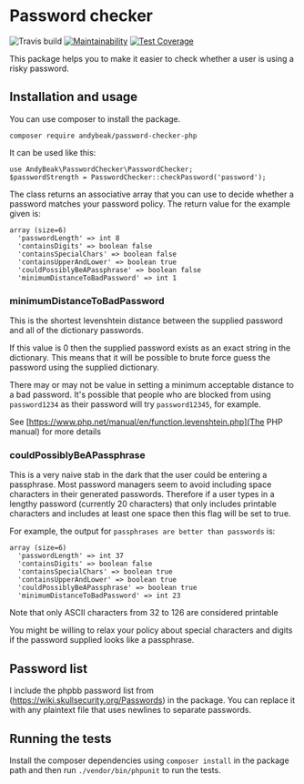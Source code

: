 # Password checker
![Travis build](https://travis-ci.com/andybeak/password-checker-php.svg?branch=master)
[![Maintainability](https://api.codeclimate.com/v1/badges/9a6d1f270f4a35d73b6b/maintainability)](https://codeclimate.com/github/andybeak/password-checker-php/maintainability)
[![Test Coverage](https://api.codeclimate.com/v1/badges/9a6d1f270f4a35d73b6b/test_coverage)](https://codeclimate.com/github/andybeak/password-checker-php/test_coverage)

This package helps you to make it easier to check whether a user is using a risky password.

## Installation and usage

You can use composer to install the package.

    composer require andybeak/password-checker-php

It can be used like this:

    use AndyBeak\PasswordChecker\PasswordChecker;
    $passwordStrength = PasswordChecker::checkPassword('password');

The class returns an associative array that you can use to decide whether a password matches your password policy.  The return value for the example given is:

    array (size=6)
      'passwordLength' => int 8
      'containsDigits' => boolean false
      'containsSpecialChars' => boolean false
      'containsUpperAndLower' => boolean true
      'couldPossiblyBeAPassphrase' => boolean false
      'minimumDistanceToBadPassword' => int 1

### minimumDistanceToBadPassword

This is the shortest levenshtein distance between the supplied password and all of the dictionary passwords.

If this value is 0 then the supplied password exists as an exact string in the dictionary.  This means that it
will be possible to brute force guess the password using the supplied dictionary.

There may or may not be value in setting a minimum acceptable distance to a bad password.  It's possible that
people who are blocked from using `password1234` as their password will try `password12345`, for example.
    
See [https://www.php.net/manual/en/function.levenshtein.php](The PHP manual) for more details

### couldPossiblyBeAPassphrase

This is a very naive stab in the dark that the user could be entering a passphrase.  Most password managers
seem to avoid including space characters in their generated passwords.  Therefore if a user types in a lengthy
password (currently 20 characters) that only includes printable characters and includes at least one space then this flag will be set to true.

For example, the output for `passphrases are better than passwords` is:

    array (size=6)
      'passwordLength' => int 37
      'containsDigits' => boolean false
      'containsSpecialChars' => boolean true
      'containsUpperAndLower' => boolean true
      'couldPossiblyBeAPassphrase' => boolean true
      'minimumDistanceToBadPassword' => int 23

Note that only ASCII characters from 32 to 126 are considered printable

You might be willing to relax your policy about special characters and digits if the password supplied looks
like a passphrase.

## Password list

I include the phpbb password list from (https://wiki.skullsecurity.org/Passwords) in the package.  You can replace it with any plaintext file that uses newlines to separate passwords.

## Running the tests

Install the composer dependencies using `composer install` in the package path and then run `./vendor/bin/phpunit` to run the tests.